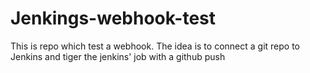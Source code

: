 # Jenkings-webhook-test
This is repo which test a webhook. The idea is to connect a git repo to Jenkins and tiger the jenkins' job with a github push

